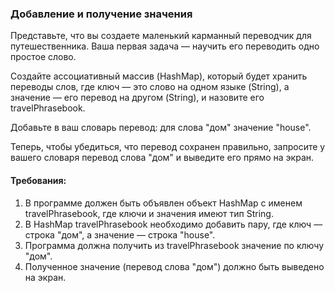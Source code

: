 
### Добавление и получение значения

Представьте, что вы создаете маленький карманный переводчик для путешественника. Ваша первая задача — научить его переводить одно простое слово.

Создайте ассоциативный массив (HashMap), который будет хранить переводы слов, где ключ — это слово на одном языке (String), а значение — его перевод на другом (String), и назовите его travelPhrasebook.

Добавьте в ваш словарь перевод: для слова "дом" значение "house".

Теперь, чтобы убедиться, что перевод сохранен правильно, запросите у вашего словаря перевод слова "дом" и выведите его прямо на экран.

#### Требования:
1. В программе должен быть объявлен объект HashMap с именем travelPhrasebook, где ключи и значения имеют тип String.
2. В HashMap travelPhrasebook необходимо добавить пару, где ключ — строка "дом", а значение — строка "house".
3. Программа должна получить из travelPhrasebook значение по ключу "дом".
4. Полученное значение (перевод слова "дом") должно быть выведено на экран.